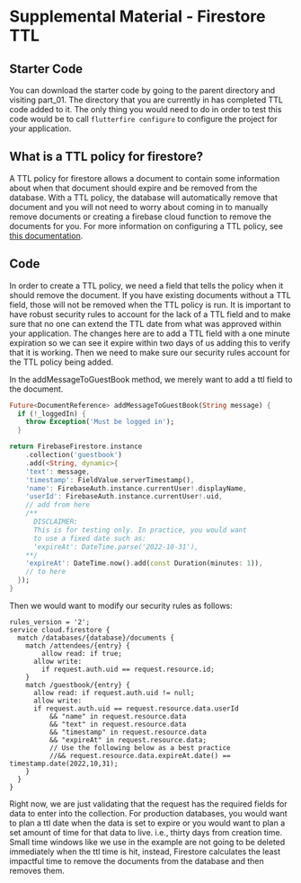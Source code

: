 # Supplemental Material - Firestore TTL

## Starter Code
You can download the starter code by going to the parent directory and visiting part_01. The directory that you are currently in has completed TTL code added to it. The only thing you would need to do in order to test this code would be to call `flutterfire configure` to configure the project for your application.

## What is a TTL policy for firestore?
A TTL policy for firestore allows a document to contain some information about when that document should expire and be removed from the database. With a TTL policy, the database will automatically remove that document and you will not need to worry about coming in to manually remove documents or creating a firebase cloud function to remove the documents for you. For more information on configuring a TTL policy, see [this documentation](https://firebase.google.com/docs/firestore/ttl).

## Code

In order to create a TTL policy, we need a field that tells the policy when it should remove the document. If you have existing documents without a TTL field, those will not be removed when the TTL policy is run. It is important to have robust security rules to account for the lack of a TTL field and to make sure that no one can extend the TTL date from what was approved within your application. The changes here are to add a TTL field with a one minute expiration so we can see it expire within two days of us adding this to verify that it is working. Then we need to make sure our security rules account for the TTL policy being added.

In the addMessageToGuestBook method, we merely want to add a ttl field to the document.

```dart
Future<DocumentReference> addMessageToGuestBook(String message) {
  if (!_loggedIn) {
    throw Exception('Must be logged in');
  }

return FirebaseFirestore.instance
    .collection('guestbook')
    .add(<String, dynamic>{
    'text': message,
    'timestamp': FieldValue.serverTimestamp(),
    'name': FirebaseAuth.instance.currentUser!.displayName,
    'userId': FirebaseAuth.instance.currentUser!.uid,
    // add from here
    /**
      DISCLAIMER:
      This is for testing only. In practice, you would want
      to use a fixed date such as:
      'expireAt': DateTime.parse('2022-10-31'),
    **/
    'expireAt': DateTime.now().add(const Duration(minutes: 1)), 
    // to here
  });
}
```

Then we would want to modify our security rules as follows:

```
rules_version = '2';
service cloud.firestore {
  match /databases/{database}/documents {
    match /attendees/{entry} {
    	allow read: if true;
      allow write:
      	if request.auth.uid == request.resource.id;
    }
    match /guestbook/{entry} {
      allow read: if request.auth.uid != null;
      allow write:
      if request.auth.uid == request.resource.data.userId
          && "name" in request.resource.data
          && "text" in request.resource.data
          && "timestamp" in request.resource.data
          && "expireAt" in request.resource.data;
          // Use the following below as a best practice
          //&& request.resource.data.expireAt.date() == timestamp.date(2022,10,31);
    }
  }
}
```

Right now, we are just validating that the request has the required fields for data to enter into the collection. For production databases, you would want to plan a ttl date when the data is set to expire or you would want to plan a set amount of time for that data to live. i.e., thirty days from creation time. Small time windows like we use in the example are not going to be deleted immediately when the ttl time is hit, instead, Firestore calculates the least impactful time to remove the documents from the database and then removes them.